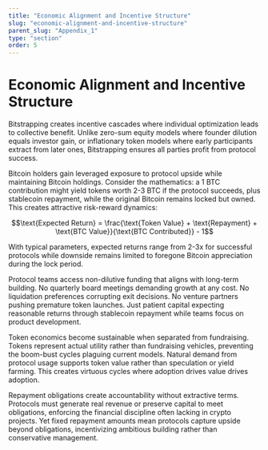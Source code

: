 ```yaml
---
title: "Economic Alignment and Incentive Structure"
slug: "economic-alignment-and-incentive-structure"
parent_slug: "Appendix_1"
type: "section"
order: 5
---
```


# Economic Alignment and Incentive Structure

Bitstrapping creates incentive cascades where individual optimization
leads to collective benefit. Unlike zero-sum equity models where founder
dilution equals investor gain, or inflationary token models where early
participants extract from later ones, Bitstrapping ensures all parties
profit from protocol success.

Bitcoin holders gain leveraged exposure to protocol upside while
maintaining Bitcoin holdings. Consider the mathematics: a 1 BTC
contribution might yield tokens worth 2-3 BTC if the protocol succeeds,
plus stablecoin repayment, while the original Bitcoin remains locked but
owned. This creates attractive risk-reward dynamics:

$$\text{Expected Return} = \frac{\text{Token Value} + \text{Repayment} + \text{BTC Value}}{\text{BTC Contributed}} - 1$$

With typical parameters, expected returns range from 2-3x for successful
protocols while downside remains limited to foregone Bitcoin
appreciation during the lock period.

Protocol teams access non-dilutive funding that aligns with long-term
building. No quarterly board meetings demanding growth at any cost. No
liquidation preferences corrupting exit decisions. No venture partners
pushing premature token launches. Just patient capital expecting
reasonable returns through stablecoin repayment while teams focus on
product development.

Token economics become sustainable when separated from fundraising.
Tokens represent actual utility rather than fundraising vehicles,
preventing the boom-bust cycles plaguing current models. Natural demand
from protocol usage supports token value rather than speculation or
yield farming. This creates virtuous cycles where adoption drives value
drives adoption.

Repayment obligations create accountability without extractive terms.
Protocols must generate real revenue or preserve capital to meet
obligations, enforcing the financial discipline often lacking in crypto
projects. Yet fixed repayment amounts mean protocols capture upside
beyond obligations, incentivizing ambitious building rather than
conservative management.
